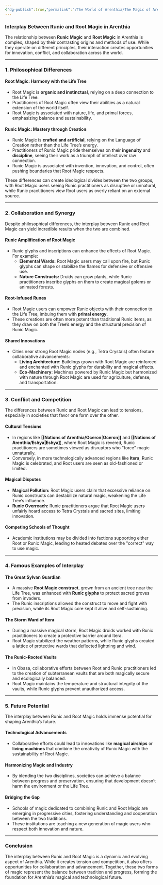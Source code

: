 ```yaml
---
{"dg-publish":true,"permalink":"/The World of Arenthia/The Magic of Arenthia/Root Magic vs Runic Magic/"}
---
```


### **Interplay Between Runic and Root Magic in Arenthia**

The relationship between **Runic Magic** and **Root Magic** in Arenthia is complex, shaped by their contrasting origins and methods of use. While they operate on different principles, their interaction creates opportunities for innovation, conflict, and collaboration across the world.

---

### **1. Philosophical Differences**

#### **Root Magic: Harmony with the Life Tree**

- Root Magic is **organic and instinctual**, relying on a deep connection to the Life Tree.
- Practitioners of Root Magic often view their abilities as a natural extension of the world itself.
- Root Magic is associated with nature, life, and primal forces, emphasizing balance and sustainability.

#### **Runic Magic: Mastery through Creation**

- Runic Magic is **crafted and artificial**, relying on the Language of Creation rather than the Life Tree’s energy.
- Practitioners of Runic Magic pride themselves on their **ingenuity** and **discipline**, seeing their work as a triumph of intellect over raw connection.
- Runic Magic is associated with invention, innovation, and control, often pushing boundaries that Root Magic respects.

These differences can create ideological divides between the two groups, with Root Magic users seeing Runic practitioners as disruptive or unnatural, while Runic practitioners view Root users as overly reliant on an external source.

---

### **2. Collaboration and Synergy**

Despite philosophical differences, the interplay between Runic and Root Magic can yield incredible results when the two are combined.

#### **Runic Amplification of Root Magic**

- Runic glyphs and inscriptions can enhance the effects of Root Magic. For example:
    - **Elemental Wards:** Root Magic users may call upon fire, but Runic glyphs can shape or stabilize the flames for defensive or offensive use.
    - **Nature Constructs:** Druids can grow plants, while Runic practitioners inscribe glyphs on them to create magical golems or animated forests.

#### **Root-Infused Runes**

- Root Magic users can empower Runic objects with their connection to the Life Tree, imbuing them with **primal energy**.
- These creations are often more potent than traditional Runic items, as they draw on both the Tree’s energy and the structural precision of Runic Magic.

#### **Shared Innovations**

- Cities near strong Root Magic nodes (e.g., Tetra Crystals) often feature collaborative advancements:
    - **Living Architecture:** Buildings grown with Root Magic are reinforced and enchanted with Runic glyphs for durability and magical effects.
    - **Eco-Machinery:** Machines powered by Runic Magic but harmonized with nature through Root Magic are used for agriculture, defense, and transportation.

---

### **3. Conflict and Competition**

The differences between Runic and Root Magic can lead to tensions, especially in societies that favor one form over the other.

#### **Cultural Tensions**

- In regions like **[[Nations of Arenthia/Oceron\|Oceron]]** and **[[Nations of Arenthia/Eshya\|Eshya]]**, where Root Magic is revered, Runic practitioners are sometimes viewed as disruptors who "force" magic unnaturally.
- Conversely, in more technologically advanced regions like **Itera**, Runic Magic is celebrated, and Root users are seen as old-fashioned or limited.

#### **Magical Disputes**

- **Magical Pollution:** Root Magic users claim that excessive reliance on Runic constructs can destabilize natural magic, weakening the Life Tree’s influence.
- **Runic Overreach:** Runic practitioners argue that Root Magic users unfairly hoard access to Tetra Crystals and sacred sites, limiting innovation.

#### **Competing Schools of Thought**

- Academic institutions may be divided into factions supporting either Root or Runic Magic, leading to heated debates over the "correct" way to use magic.

---

### **4. Famous Examples of Interplay**

#### **The Great Sylvan Guardian**

- A massive **Root Magic construct**, grown from an ancient tree near the Life Tree, was enhanced with **Runic glyphs** to protect sacred groves from invaders.
- The Runic inscriptions allowed the construct to move and fight with precision, while its Root Magic core kept it alive and self-sustaining.

#### **The Storm Ward of Itera**

- During a massive magical storm, Root Magic druids worked with Runic practitioners to create a protective barrier around Itera.
- Root Magic stabilized the weather patterns, while Runic glyphs created a lattice of protective wards that deflected lightning and wind.

#### **The Runic-Rooted Vaults**

- In Obasa, collaborative efforts between Root and Runic practitioners led to the creation of subterranean vaults that are both magically secure and ecologically balanced.
- Root Magic maintains the temperature and structural integrity of the vaults, while Runic glyphs prevent unauthorized access.

---

### **5. Future Potential**

The interplay between Runic and Root Magic holds immense potential for shaping Arenthia’s future.

#### **Technological Advancements**

- Collaborative efforts could lead to innovations like **magical airships** or **living machines** that combine the creativity of Runic Magic with the sustainability of Root Magic.

#### **Harmonizing Magic and Industry**

- By blending the two disciplines, societies can achieve a balance between progress and preservation, ensuring that development doesn’t harm the environment or the Life Tree.

#### **Bridging the Gap**

- Schools of magic dedicated to combining Runic and Root Magic are emerging in progressive cities, fostering understanding and cooperation between the two traditions.
- These institutions are teaching a new generation of magic users who respect both innovation and nature.

---

### **Conclusion**

The interplay between Runic and Root Magic is a dynamic and evolving aspect of Arenthia. While it creates tension and competition, it also offers opportunities for collaboration and advancement. Together, these two forms of magic represent the balance between tradition and progress, forming the foundation for Arenthia’s magical and technological future.
